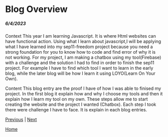 # Blog Overview
##### 6/4/2023

Context
This year I am learning Javascript. It is where Html websites can have functional action. Using what I learn about javascript,I will be applying what I have learned into my sep11-freedom project because you need a strong foundation for you to know how to code and find error of why it is not working. For my project, I am making a chatbox using my tool(Firebase) with a challenge and the solution I had to find in order to finish the sep11 project. For example I have to find which tool I want to learn in the early blog, while the later blog will be how I learn it using LOYO(Learn On Your Own).

Content
This blog entry are the proof I have of how I was able to finised my project. In the first blog it explain how and why I choose my tools and then it explain how I learn my tool on my own. These steps allow me to start creating the website and the project I wanted (Chatbox). Each step I took there were challenge I have to face. It is explain in each blog entries.



[Previous](entry06.md) | [Next](entry08.md)

[Home](../README.md)
